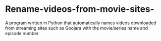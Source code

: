 # Rename-videos-from-movie-sites-
A program written in Python that automatically names videos downloaded from streaming sites such as Goojara with the movie/series name and episode number
